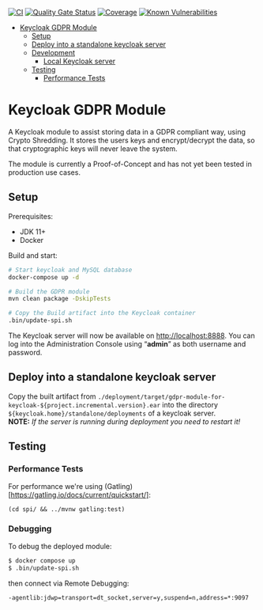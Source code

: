 [![CI](https://github.com/toolisticon/keycloak-gdpr-module/actions/workflows/build.yml/badge.svg)](https://github.com/toolisticon/keycloak-gdpr-module/actions/workflows/build.yml)
[![Quality Gate Status](https://sonarcloud.io/api/project_badges/measure?project=toolisticon_keycloak-gdpr-module&metric=alert_status)](https://sonarcloud.io/dashboard?id=toolisticon_keycloak-gdpr-module)
[![Coverage](https://sonarcloud.io/api/project_badges/measure?project=toolisticon_keycloak-gdpr-module&metric=coverage)](https://sonarcloud.io/dashboard?id=toolisticon_keycloak-gdpr-module)
[![Known Vulnerabilities](https://snyk.io/test/github/toolisticon/keycloak-gdpr-module/badge.svg)](https://snyk.io/test/github/toolisticon/keycloak-gdpr-module)

- [Keycloak GDPR Module](#keycloak-gdpr-module)
  - [Setup](#setup)
  - [Deploy into a standalone keycloak server](#deploy-into-a-standalone-keycloak-server)
  - [Development](#development)
    - [Local Keycloak server](#local-keycloak-server)
  - [Testing](#testing)
    - [Performance Tests](#performance-tests)

# Keycloak GDPR Module

A Keycloak module to assist storing data in a GDPR compliant way, using Crypto Shredding.
It stores the users keys and encrypt/decrypt the data, so that cryptographic keys will never
leave the system.

The module is currently a Proof-of-Concept and has not yet been tested in production use cases.

## Setup

Prerequisites:
* JDK 11+
* Docker

Build and start:
```bash
# Start keycloak and MySQL database
docker-compose up -d

# Build the GDPR module
mvn clean package -DskipTests

# Copy the Build artifact into the Keycloak container
.bin/update-spi.sh
```

The Keycloak server will now be available on <http://localhost:8888>. You can log into the Administration Console using “**admin**” as both username and password.


## Deploy into a standalone keycloak server

Copy the built artifact from `./deployment/target/gdpr-module-for-keycloak-${project.incremental.version}.ear` into the directory `${keycloak.home}/standalone/deployments` of a keycloak server.  
**NOTE:** *If the server is running during deployment you need to restart it!*

## Testing

### Performance Tests

For performance we're using (Gatling)[https://gatling.io/docs/current/quickstart/]:
```
(cd spi/ && ../mvnw gatling:test)
```

### Debugging

To debug the deployed module:
```bash
$ docker compose up
$ .bin/update-spi.sh
```
then connect via Remote Debugging:
```
-agentlib:jdwp=transport=dt_socket,server=y,suspend=n,address=*:9097
```
